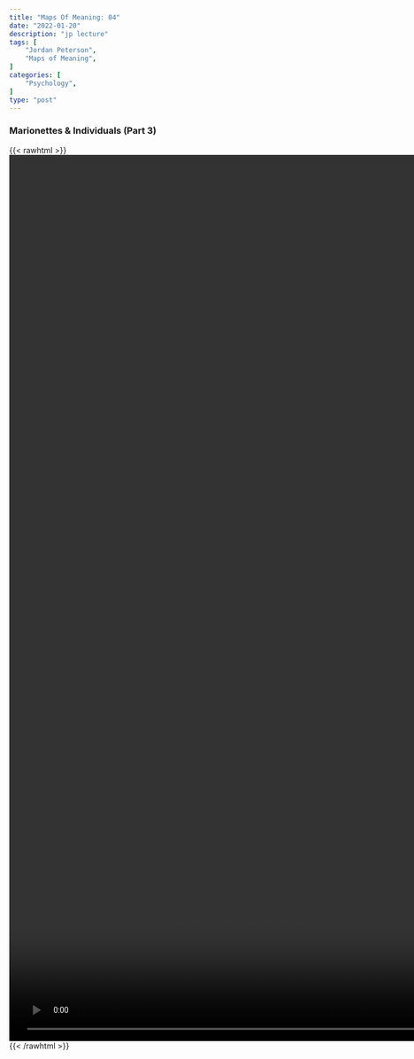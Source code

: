 ```yaml
---
title: "Maps Of Meaning: 04"
date: "2022-01-20"
description: "jp lecture"
tags: [
    "Jordan Peterson",
    "Maps of Meaning",
]
categories: [
    "Psychology",
]
type: "post"
---
```

### Marionettes & Individuals (Part 3)
{{< rawhtml >}}
    <video style="height:40vh;width:auto" overflow="hidden" controls>
        <source src="https://lectures.dev00ps.com/maps-of-meaning/2017_Maps_of_Meaning_04_Marionettes_and_Individuals__8Part_3_9.mp4" type="video/mp4"> 
    </video>
{{< /rawhtml >}}